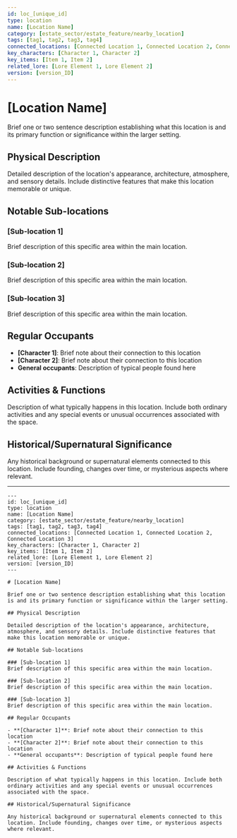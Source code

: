 ```yaml
---
id: loc_[unique_id]
type: location
name: [Location Name]
category: [estate_sector/estate_feature/nearby_location]
tags: [tag1, tag2, tag3, tag4]
connected_locations: [Connected Location 1, Connected Location 2, Connected Location 3]
key_characters: [Character 1, Character 2]
key_items: [Item 1, Item 2]
related_lore: [Lore Element 1, Lore Element 2]
version: [version_ID]
---
```


# [Location Name]

Brief one or two sentence description establishing what this location is and its primary function or significance within the larger setting.

## Physical Description

Detailed description of the location's appearance, architecture, atmosphere, and sensory details. Include distinctive features that make this location memorable or unique.

## Notable Sub-locations

### [Sub-location 1]
Brief description of this specific area within the main location.

### [Sub-location 2]
Brief description of this specific area within the main location.

### [Sub-location 3]
Brief description of this specific area within the main location.

## Regular Occupants

- **[Character 1]**: Brief note about their connection to this location
- **[Character 2]**: Brief note about their connection to this location
- **General occupants**: Description of typical people found here

## Activities & Functions

Description of what typically happens in this location. Include both ordinary activities and any special events or unusual occurrences associated with the space.

## Historical/Supernatural Significance

Any historical background or supernatural elements connected to this location. Include founding, changes over time, or mysterious aspects where relevant.

---

```
---
id: loc_[unique_id]
type: location
name: [Location Name]
category: [estate_sector/estate_feature/nearby_location]
tags: [tag1, tag2, tag3, tag4]
connected_locations: [Connected Location 1, Connected Location 2, Connected Location 3]
key_characters: [Character 1, Character 2]
key_items: [Item 1, Item 2]
related_lore: [Lore Element 1, Lore Element 2]
version: [version_ID]
---

# [Location Name]

Brief one or two sentence description establishing what this location is and its primary function or significance within the larger setting.

## Physical Description

Detailed description of the location's appearance, architecture, atmosphere, and sensory details. Include distinctive features that make this location memorable or unique.

## Notable Sub-locations

### [Sub-location 1]
Brief description of this specific area within the main location.

### [Sub-location 2]
Brief description of this specific area within the main location.

### [Sub-location 3]
Brief description of this specific area within the main location.

## Regular Occupants

- **[Character 1]**: Brief note about their connection to this location
- **[Character 2]**: Brief note about their connection to this location
- **General occupants**: Description of typical people found here

## Activities & Functions

Description of what typically happens in this location. Include both ordinary activities and any special events or unusual occurrences associated with the space.

## Historical/Supernatural Significance

Any historical background or supernatural elements connected to this location. Include founding, changes over time, or mysterious aspects where relevant.
```
